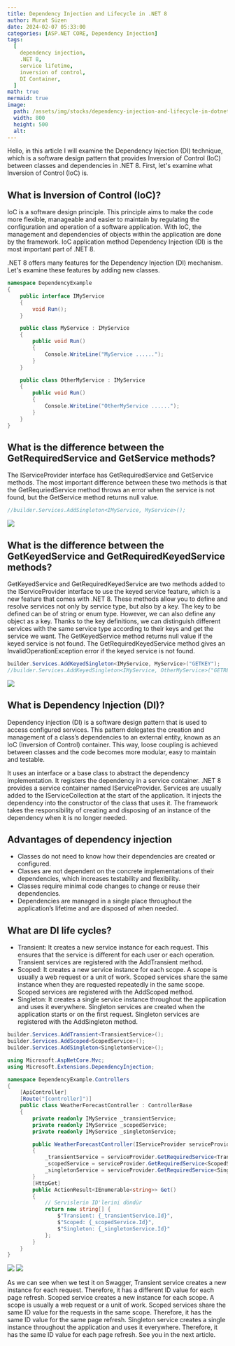 ```yaml
---
title: Dependency Injection and Lifecycle in .NET 8
author: Murat Süzen
date: 2024-02-07 05:33:00
categories: [ASP.NET CORE, Dependency Injection]
tags:
  [
    dependency injection,
    .NET 8,
    service lifetime,
    inversion of control,
    DI Container,
  ]
math: true
mermaid: true
image:
  path: /assets/img/stocks/dependency-injection-and-lifecycle-in-dotnet-8.jpg
  width: 800
  height: 500
  alt:
---
```


Hello, in this article I will examine the Dependency Injection (DI) technique, which is a software design pattern that provides Inversion of Control (IoC) between classes and dependencies in .NET 8. First, let's examine what Inversion of Control (IoC) is.

## What is Inversion of Control (IoC)?

IoC is a software design principle. This principle aims to make the code more flexible, manageable and easier to maintain by regulating the configuration and operation of a software application.
With IoC, the management and dependencies of objects within the application are done by the framework. IoC application method Dependency Injection (DI) is the most important part of .NET 8.

.NET 8 offers many features for the Dependency Injection (DI) mechanism. Let's examine these features by adding new classes.

```csharp
namespace DependencyExample
{
    public interface IMyService
    {
        void Run();
    }

    public class MyService : IMyService
    {
        public void Run()
        {
            Console.WriteLine("MyService ......");
        }
    }

    public class OtherMyService : IMyService
    {
        public void Run()
        {
            Console.WriteLine("OtherMyService ......");
        }
    }
}
```

## What is the difference between the GetRequiredService<T> and GetService<T> methods?

The IServiceProvider interface has GetRequiredService<T> and GetService<T> methods. The most important difference between these two methods is that the GetRequriedService method throws an error when the service is not found, but the GetService method returns null value.

```csharp
//builder.Services.AddSingleton<IMyService, MyService>();
```

![](/assets/img/posts/dependency-injection-and-lifecycle-in-dotnet-8_1.png)

## What is the difference between the GetKeyedService<T> and GetRequiredKeyedService<T> methods?

GetKeyedService and GetRequiredKeyedService are two methods added to the IServiceProvider interface to use the keyed service feature, which is a new feature that comes with .NET 8. These methods allow you to define and resolve services not only by service type, but also by a key. The key to be defined can be of string or enum type. However, we can also define any object as a key. Thanks to the key definitions, we can distinguish different services with the same service type according to their keys and get the service we want. The GetKeyedService method returns null value if the keyed service is not found. The GetRequiredKeyedService method gives an InvalidOperationException error if the keyed service is not found.

```csharp
builder.Services.AddKeyedSingleton<IMyService, MyService>("GETKEY");
//builder.Services.AddKeyedSingleton<IMyService, OtherMyService>("GETREQKEY");
```

![](/assets/img/posts/dependency-injection-and-lifecycle-in-dotnet-8_2.png)

## What is Dependency Injection (DI)?

Dependency injection (DI) is a software design pattern that is used to access configured services. This pattern delegates the creation and management of a class’s dependencies to an external entity, known as an IoC (Inversion of Control) container. This way, loose coupling is achieved between classes and the code becomes more modular, easy to maintain and testable.

It uses an interface or a base class to abstract the dependency implementation.
It registers the dependency in a service container. .NET 8 provides a service container named IServiceProvider. Services are usually added to the IServiceCollection at the start of the application.
It injects the dependency into the constructor of the class that uses it. The framework takes the responsibility of creating and disposing of an instance of the dependency when it is no longer needed.

## Advantages of dependency injection

- Classes do not need to know how their dependencies are created or configured.
- Classes are not dependent on the concrete implementations of their dependencies, which increases testability and flexibility.
- Classes require minimal code changes to change or reuse their dependencies.
- Dependencies are managed in a single place throughout the application’s lifetime and are disposed of when needed.

## What are DI life cycles?

- Transient: It creates a new service instance for each request. This ensures that the service is different for each user or each operation. Transient services are registered with the AddTransient method.
- Scoped: It creates a new service instance for each scope. A scope is usually a web request or a unit of work. Scoped services share the same instance when they are requested repeatedly in the same scope. Scoped services are registered with the AddScoped method.
- Singleton: It creates a single service instance throughout the application and uses it everywhere. Singleton services are created when the application starts or on the first request. Singleton services are registered with the AddSingleton method.

```csharp
builder.Services.AddTransient<TransientService>();
builder.Services.AddScoped<ScopedService>();
builder.Services.AddSingleton<SingletonService>();
```

```csharp
using Microsoft.AspNetCore.Mvc;
using Microsoft.Extensions.DependencyInjection;

namespace DependencyExample.Controllers
{
    [ApiController]
    [Route("[controller]")]
    public class WeatherForecastController : ControllerBase
    {
        private readonly IMyService _transientService;
        private readonly IMyService _scopedService;
        private readonly IMyService _singletonService;

        public WeatherForecastController(IServiceProvider serviceProvider)
        {
            _transientService = serviceProvider.GetRequiredService<TransientService>();
            _scopedService = serviceProvider.GetRequiredService<ScopedService>();
            _singletonService = serviceProvider.GetRequiredService<SingletonService>();
        }
        [HttpGet]
        public ActionResult<IEnumerable<string>> Get()
        {
            // Servislerin ID'lerini döndür
            return new string[] {
                $"Transient: {_transientService.Id}",
                $"Scoped: {_scopedService.Id}",
                $"Singleton: {_singletonService.Id}"
            };
        }
    }
}

```

![](/assets/img/posts/dependency-injection-and-lifecycle-in-dotnet-8_3.png)
![](/assets/img/posts/dependency-injection-and-lifecycle-in-dotnet-8_4.png)

As we can see when we test it on Swagger, Transient service creates a new instance for each request. Therefore, it has a different ID value for each page refresh. Scoped service creates a new instance for each scope. A scope is usually a web request or a unit of work. Scoped services share the same ID value for the requests in the same scope. Therefore, it has the same ID value for the same page refresh. Singleton service creates a single instance throughout the application and uses it everywhere. Therefore, it has the same ID value for each page refresh.
See you in the next article.
